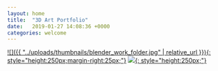 ```yaml
---
layout: home
title:  "3D Art Portfolio"
date:   2019-01-27 14:08:36 +0000
categories: welcome
---
```


[![]({{ "../uploads/thumbnails/blender_work_folder.jpg"  | relative_url }}){: style="height:250px;margin-right:25px;"}](../blender)
[![](../uploads/thumbnails/3ds_max_work_folder.jpg){: style="height:250px;"}](../3ds-max)
